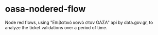 # oasa-nodered-flow
Node red flows, using "Επιβατικό κοινό στον ΟΑΣΑ" api by data.gov.gr, to analyze the ticket validations over a period of time.
